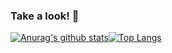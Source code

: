 ### Take a look! 👋


[![Anurag's github stats](https://github-readme-stats.vercel.app/api?username=leeseongwon95)](https://github.com/leeseongwon95/github-readme-stats)[![Top Langs](https://github-readme-stats.vercel.app/api/top-langs/?username=leeseongwon95&layout=compact)](https://github.com/leeseongwon95/github-readme-stats)
